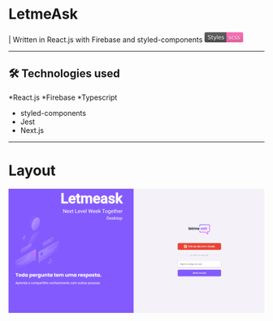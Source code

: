 # LetmeAsk
|  Written in React.js with Firebase and styled-components
<svg xmlns="http://www.w3.org/2000/svg" xmlns:xlink="http://www.w3.org/1999/xlink" width="76" height="20" role="img" aria-label="Styles: scss"><title>Styles: scss</title><linearGradient id="s" x2="0" y2="100%"><stop offset="0" stop-color="#bbb" stop-opacity=".1"/><stop offset="1" stop-opacity=".1"/></linearGradient><clipPath id="r"><rect width="76" height="20" rx="3" fill="#fff"/></clipPath><g clip-path="url(#r)"><rect width="43" height="20" fill="#555"/><rect x="43" width="33" height="20" fill="#ff69b4"/><rect width="76" height="20" fill="url(#s)"/></g><g fill="#fff" text-anchor="middle" font-family="Verdana,Geneva,DejaVu Sans,sans-serif" text-rendering="geometricPrecision" font-size="110"><text aria-hidden="true" x="225" y="150" fill="#010101" fill-opacity=".3" transform="scale(.1)" textLength="330">Styles</text><text x="225" y="140" transform="scale(.1)" fill="#fff" textLength="330">Styles</text><text aria-hidden="true" x="585" y="150" fill="#010101" fill-opacity=".3" transform="scale(.1)" textLength="230">scss</text><text x="585" y="140" transform="scale(.1)" fill="#fff" textLength="230">scss</text></g></svg>
****

## 🛠 Technologies used


*React.js
*Firebase
*Typescript
* styled-components
* Jest
* Next.js


****



# Layout
<div id = "banner" >
<img width = "900px" src = "https://github.com/Gabriel-Marinho-CA/LetmeAsk/blob/master/.github/banner.PNG">
</div>



